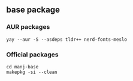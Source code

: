 ## base package
### AUR packages
`yay --aur -S --asdeps tldr++ nerd-fonts-meslo`

### Official packages
```shell
cd manj-base
makepkg -si --clean
```
